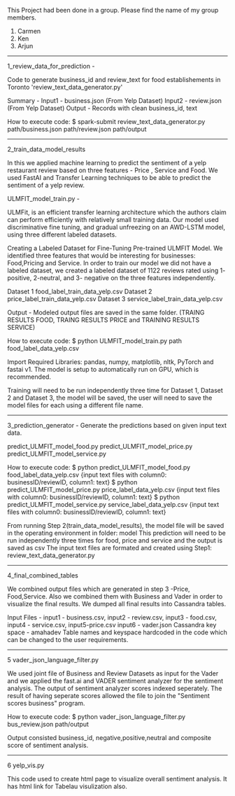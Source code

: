 This Project had been done in a group. Please find the name of my group members. 
1. Carmen
2. Ken
3. Arjun
--------------------------------------------------------------------------------------------

1_review_data_for_prediction -

Code to generate business_id and review_text for food establishements in Toronto 'review_text_data_generator.py'

Summary -
Input1 - business.json (From Yelp Dataset)
Input2 - review.json (From Yelp Dataset)
Output - Records with clean business_id, text 

How to execute code: $ spark-submit review_text_data_generator.py path/business.json path/review.json path/output

---------------------------------------------------------
2_train_data_model_results

In this we applied machine learning to predict the sentiment of a yelp restaurant review based on three features - Price , Service and Food.
We used FastAI and Transfer Learning techniques to be able to predict the sentiment of a yelp review.

ULMFIT_model_train.py -

ULMFit, is an efficient transfer learning architecture which the authors claim can perform efficiently with relatively small training data. 
Our model used  discriminative fine tuning, and gradual unfreezing on an AWD-LSTM model, using three different labeled datasets. 

Creating a Labeled Dataset for Fine-Tuning Pre-trained ULMFIT Model. 
We identified three features that would be interesting for businesses: Food,Pricing and Service. 
In order to train our model we did not have a labeled dataset, we created a labeled dataset of 1122 reviews rated using 1- positive, 2-neutral, and 3- negative on the three features independently.

Dataset 1 food_label_train_data_yelp.csv 
Dataset 2 price_label_train_data_yelp.csv 
Dataset 3 service_label_train_data_yelp.csv

Output - Modeled output files are saved in the same folder. (TRAING RESULTS FOOD, TRAING RESULTS PRICE and TRAINING RESULTS SERVICE)

How to execute code: $ python ULMFIT_model_train.py path food_label_data_yelp.csv 

Import Required Libraries: pandas, numpy, matplotlib, nltk, PyTorch and fastai v1. The model is setup to automatically run on GPU, which is recommended.

Training will need to be run independently three time for Dataset 1, Dataset 2 and Dataset 3, the model will be saved, the user will need to save the model files for each using a different file name. 

-------------------------------------------------------------
3_prediction_generator - Generate the predictions based on given input text data.

predict_ULMFIT_model_food.py
predict_ULMFIT_model_price.py
predict_ULMFIT_model_service.py

How to execute code: $ python predict_ULMFIT_model_food.py food_label_data_yelp.csv {input text files with column0: businessID/reviewID, column1: text}
                     $ python predict_ULMFIT_model_price.py price_label_data_yelp.csv {input text files with column0: businessID/reviewID, column1: text}
                     $ python predict_ULMFIT_model_service.py service_label_data_yelp.csv {input text files with column0: businessID/reviewID, column1: text}
                     
From running Step 2(train_data_model_results), the model file will be saved in the operating environment in folder: model
This prediction will need to be run independently three times for food, price and service and the output is saved as csv
The input text files are formated and created using Step1: review_text_data_generator.py

-------------------------------------------------------------
4_final_combined_tables

We combined output files which are generated in step 3 -Price, Food,Service. Also we combined them with Business and Vader in order to visualize the final results. We dumped all final results into Cassandra tables.

Input Files - 
input1 - business.csv, 
input2 - review.csv, 
input3 - food.csv, 
input4 - service.csv, 
input5-price.csv 
input6 - vader.json
Cassandra key space - amahadev
Table names and keyspace hardcoded in the code which can be changed to the user requirements.


-------------------------------------------------------------
5 vader_json_language_filter.py

We used joint file of Business and Review Datasets as input for the Vader and we applied the fast.ai and VADER sentiment analyzer for the sentiment analysis.
The output of sentiment analyzer scores indexed seperately. The result of having seperate scores allowed the file to join the "Sentiment scores business" program.

How to execute code: $ python vader_json_language_filter.py bus_review.json path/output

Output consisted business_id, negative,positive,neutral and composite score of sentiment analysis.

---------------------------------------------------------------------
6 yelp_vis.py

This code used to create html page to visualize overall sentiment analysis. It has html link for Tabelau visulization also.


